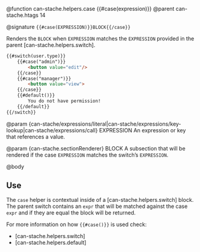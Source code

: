 @function can-stache.helpers.case {{#case(expression)}}
@parent can-stache.htags 14

@signature `{{#case(EXPRESSION)}}BLOCK{{/case}}`

Renders the `BLOCK` when `EXPRESSION` matches the `EXPRESSION` provided in the parent [can-stache.helpers.switch].

```html
{{#switch(user.type)}}
	{{#case("admin")}}
		<button value="edit"/>
	{{/case}}
	{{#case("manager")}}
		<button value="view">
	{{/case}}
	{{#default()}}
		You do not have permission!
	{{/default}}
{{/switch}}
```

@param {can-stache/expressions/literal|can-stache/expressions/key-lookup|can-stache/expressions/call} EXPRESSION An expression or key that references a value.

@param {can-stache.sectionRenderer} BLOCK A subsection that will be rendered if
the case `EXPRESSION` matches the switch’s `EXPRESSION`.

@body

## Use

The `case` helper is contextual inside of a [can-stache.helpers.switch] block. The parent switch contains an `expr` that will be matched against the case `expr` and if they are equal the block will be returned.

For more information on how `{{#case()}}` is used check:

- [can-stache.helpers.switch]
- [can-stache.helpers.default]
